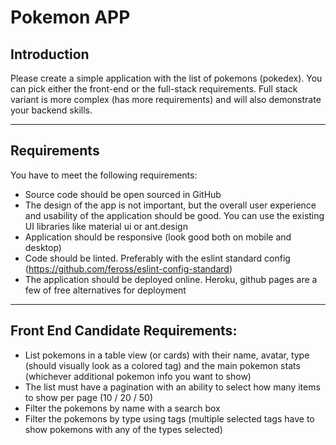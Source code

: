 # Pokemon APP
Introduction
---
Please create a simple application with the list of pokemons (pokedex). You can pick either the front-end or the full-stack requirements. Full stack variant is more complex (has more requirements) and will also demonstrate your backend skills.
***
Requirements
---
You have to meet the following requirements:
* Source code should be open sourced in GitHub
* The design of the app is not important, but the overall user experience and usability of the application should be good. You can use the existing UI libraries like material ui or ant.design
* Application should be responsive (look good both on mobile and desktop)
* Code should be linted. Preferably with the eslint standard config (https://github.com/feross/eslint-config-standard)
* The application should be deployed online. Heroku, github pages are a few of free alternatives for deployment
***
Front End Candidate Requirements:
---
* List pokemons in a table view (or cards) with their name, avatar, type (should visually look as a colored tag) and the main pokemon stats (whichever additional pokemon info you want to show)
* The list must have a pagination with an ability to select how many items to show per page (10 / 20 / 50)
* Filter the pokemons by name with a search box
* Filter the pokemons by type using tags (multiple selected tags have to show pokemons with any of the types selected)
